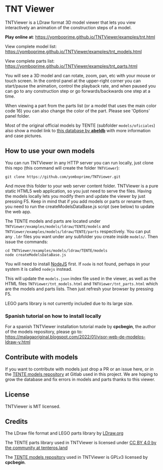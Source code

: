 # TNT Viewer
TNTViewer is a LDraw format 3D model viewer that lets you view interactively an animation of the construction steps of a model.

**Play online at**: https://yomboprime.github.io/TNTViewer/examples/tnt.html

View complete model list: https://yomboprime.github.io/TNTViewer/examples/tnt_models.html

View complete parts list: https://yomboprime.github.io/TNTViewer/examples/tnt_parts.html

You will see a 3D model and can rotate, zoom, pan, etc with your mouse or touch screen. In the control panel at the upper-right corner you can start/pause the animation, control the playback rate, and when paused you can go to any construction step or go forwards/backwards one step at a time.

When viewing a part from the parts list (or a model that uses the main color code 16) you can also change the color of the part. Please see 'Options' panel folder.

Most of the original official models by TENTE (subfolder ```models/oficiales```) also show a model link to [this database by **abeldb**](https://tente.spread.name/) with more information and case pictures.

## How to use your own models

You can run TNTViewer in any HTTP server you can run locally, just clone this repo (this command will create the folder ```TNTViewer```):

```shell
git clone https://github.com/yomboprime/TNTViewer.git
```

And move this folder to your web server content folder. TNTViewer is a pure static HTML5 web application, so you just need to serve the files. Having the models locally lets you modify them and update the viewer by just pressing F5. Keep in mind that if you add models or parts or rename them, you need to run the createModelsDataBase.js script (see below) to update the web app.

The TENTE models and parts are located under ```TNTViewer/examples/models/ldraw/TENTE/models``` and ```TNTViewer/examples/models/ldraw/TENTE/parts``` respectively. You can put any ```.ldr``` files you want under any subfolder you create inside ```models/```. Then issue the commands:

```shell
cd TNTViewer/examples/models/ldraw/TENTE/models
node createModelsDataBase.js
```

You will need to install [NodeJS](https://nodejs.org/) first. If ```node``` is not found, perhaps in your system it is called ```nodejs``` instead.

This will update the ```models.json``` index file used in the viewer, as well as the HTML files ```TNTViewer/tnt_models.html``` and ```TNTViewer/tnt_parts.html``` which are the models and parts lists. Then just refresh your browser by pressing F5.

LEGO parts library is not currently included due to its large size.

### Spanish tutorial on how to install locally

For a spanish TNTViewer installation tutorial made by **cpcbegin**, the author of the models repository, please go to: https://malagaoriginal.blogspot.com/2022/01/visor-web-de-modelos-ldraw-y.html

## Contribute with models

If you want to contribute with models just drop a PR or an issue here, or in the [TENTE models repository](https://gitlab.com/cpcbegin/tentemodels) at Gitlab used in this project. We are hoping to grow the database and fix errors in models and parts thanks to this viewer.

## License

TNTViewer is MIT licensed.

## Credits

The LDraw file format and LEGO parts library by [LDraw.org](https://www.LDraw.org)

The TENTE parts library used in TNTViewer is licensed under [CC BY 4.0 by the community at tenteros.land](http://tenteros.land/foro/viewtopic.php?f=47&t=154)

The [TENTE models repository](https://gitlab.com/cpcbegin/tentemodels) used in TNTViewer is GPLv3 licensed by **cpcbegin**.
